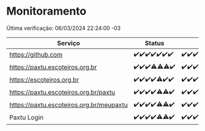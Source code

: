 # Monitoramento

Última verificação: 06/03/2024 22:24:00 -03

|Serviço|Status|Últimas 24h|
|---|---|---|
|https://github.com|<span title="2024-02-29: OK=24">✔️</span><span title="2024-03-01: OK=24">✔️</span><span title="2024-03-02: OK=24">✔️</span><span title="2024-03-03: OK=24">✔️</span><span title="2024-03-04: OK=22">✔️</span><span title="2024-03-05: OK=24">✔️</span><span title="2024-03-06: OK=1">✔️</span>|<span title="05/03/2024 22:38:00 -03 : 200">✔️</span><span title="05/03/2024 23:12:00 -03 : 200">✔️</span><span title="06/03/2024 00:06:00 -03 : 200">✔️</span><span title="06/03/2024 01:07:00 -03 : 200">✔️</span><span title="06/03/2024 02:05:00 -03 : 200">✔️</span><span title="06/03/2024 03:09:00 -03 : 200">✔️</span><span title="06/03/2024 04:05:00 -03 : 200">✔️</span><span title="06/03/2024 05:09:00 -03 : 200">✔️</span><span title="06/03/2024 06:06:00 -03 : 200">✔️</span><span title="06/03/2024 07:07:00 -03 : 200">✔️</span><span title="06/03/2024 08:05:00 -03 : 200">✔️</span><span title="06/03/2024 09:12:00 -03 : 200">✔️</span><span title="06/03/2024 10:05:00 -03 : 200">✔️</span><span title="06/03/2024 11:03:00 -03 : 200">✔️</span><span title="06/03/2024 12:07:00 -03 : 200">✔️</span><span title="06/03/2024 13:08:00 -03 : 200">✔️</span><span title="06/03/2024 14:06:00 -03 : 200">✔️</span><span title="06/03/2024 15:08:00 -03 : 200">✔️</span><span title="06/03/2024 16:02:00 -03 : 200">✔️</span><span title="06/03/2024 17:03:00 -03 : 200">✔️</span><span title="06/03/2024 18:05:00 -03 : 200">✔️</span><span title="06/03/2024 19:05:00 -03 : 200">✔️</span><span title="06/03/2024 20:06:00 -03 : 200">✔️</span><span title="06/03/2024 21:23:00 -03 : 200">✔️</span><span title="06/03/2024 22:24:00 -03 : 200">✔️</span>|
|https://paxtu.escoteiros.org.br|<span title="2024-02-29: OK=24">✔️</span><span title="2024-03-01: OK=24">✔️</span><span title="2024-03-02: OK=24">✔️</span><span title="2024-03-03: OK=23, Falhas=1">⚠️</span><span title="2024-03-04: OK=21, Falhas=1">⚠️</span><span title="2024-03-05: OK=23, Falhas=1">⚠️</span><span title="2024-03-06: OK=1">✔️</span>|<span title="05/03/2024 22:38:00 -03 : 200">✔️</span><span title="05/03/2024 23:12:00 -03 : 200">✔️</span><span title="06/03/2024 00:06:00 -03 : 200">✔️</span><span title="06/03/2024 01:07:00 -03 : 200">✔️</span><span title="06/03/2024 02:05:00 -03 : 200">✔️</span><span title="06/03/2024 03:09:00 -03 : 200">✔️</span><span title="06/03/2024 04:05:00 -03 : 200">✔️</span><span title="06/03/2024 05:09:00 -03 : 200">✔️</span><span title="06/03/2024 06:06:00 -03 : 200">✔️</span><span title="06/03/2024 07:07:00 -03 : 200">✔️</span><span title="06/03/2024 08:05:00 -03 : 200">✔️</span><span title="06/03/2024 09:12:00 -03 : 200">✔️</span><span title="06/03/2024 10:05:00 -03 : 200">✔️</span><span title="06/03/2024 11:03:00 -03 : 200">✔️</span><span title="06/03/2024 12:07:00 -03 : 200">✔️</span><span title="06/03/2024 13:08:00 -03 : 200">✔️</span><span title="06/03/2024 14:06:00 -03 : 200">✔️</span><span title="06/03/2024 15:08:00 -03 : 200">✔️</span><span title="06/03/2024 16:02:00 -03 : 200">✔️</span><span title="06/03/2024 17:03:00 -03 : 200">✔️</span><span title="06/03/2024 18:05:00 -03 : 200">✔️</span><span title="06/03/2024 19:05:00 -03 : 200">✔️</span><span title="06/03/2024 20:06:00 -03 : 200">✔️</span><span title="06/03/2024 21:23:00 -03 : 200">✔️</span><span title="06/03/2024 22:24:00 -03 : 200">✔️</span>|
|https://escoteiros.org.br|<span title="2024-02-29: OK=24">✔️</span><span title="2024-03-01: OK=24">✔️</span><span title="2024-03-02: OK=24">✔️</span><span title="2024-03-03: OK=24">✔️</span><span title="2024-03-04: OK=21, Falhas=1">⚠️</span><span title="2024-03-05: OK=24">✔️</span><span title="2024-03-06: OK=1">✔️</span>|<span title="05/03/2024 22:38:00 -03 : 200">✔️</span><span title="05/03/2024 23:12:00 -03 : 200">✔️</span><span title="06/03/2024 00:06:00 -03 : 200">✔️</span><span title="06/03/2024 01:07:00 -03 : 200">✔️</span><span title="06/03/2024 02:05:00 -03 : 200">✔️</span><span title="06/03/2024 03:09:00 -03 : 200">✔️</span><span title="06/03/2024 04:05:00 -03 : 200">✔️</span><span title="06/03/2024 05:09:00 -03 : 200">✔️</span><span title="06/03/2024 06:06:00 -03 : 200">✔️</span><span title="06/03/2024 07:07:00 -03 : 200">✔️</span><span title="06/03/2024 08:05:00 -03 : 200">✔️</span><span title="06/03/2024 09:12:00 -03 : 200">✔️</span><span title="06/03/2024 10:05:00 -03 : 200">✔️</span><span title="06/03/2024 11:03:00 -03 : 200">✔️</span><span title="06/03/2024 12:07:00 -03 : 200">✔️</span><span title="06/03/2024 13:08:00 -03 : 0">❌</span><span title="06/03/2024 14:06:00 -03 : 200">✔️</span><span title="06/03/2024 15:08:00 -03 : 200">✔️</span><span title="06/03/2024 16:02:00 -03 : 200">✔️</span><span title="06/03/2024 17:03:00 -03 : 200">✔️</span><span title="06/03/2024 18:05:00 -03 : 200">✔️</span><span title="06/03/2024 19:05:00 -03 : 200">✔️</span><span title="06/03/2024 20:06:00 -03 : 200">✔️</span><span title="06/03/2024 21:23:00 -03 : 200">✔️</span><span title="06/03/2024 22:24:00 -03 : 200">✔️</span>|
|https://paxtu.escoteiros.org.br/paxtu|<span title="2024-02-29: OK=24">✔️</span><span title="2024-03-01: OK=24">✔️</span><span title="2024-03-02: OK=24">✔️</span><span title="2024-03-03: OK=24">✔️</span><span title="2024-03-04: OK=19, Falhas=3">⚠️</span><span title="2024-03-05: OK=23, Falhas=1">⚠️</span><span title="2024-03-06: OK=1">✔️</span>|<span title="05/03/2024 22:38:00 -03 : 200">✔️</span><span title="05/03/2024 23:12:00 -03 : 200">✔️</span><span title="06/03/2024 00:06:00 -03 : 200">✔️</span><span title="06/03/2024 01:07:00 -03 : 200">✔️</span><span title="06/03/2024 02:05:00 -03 : 200">✔️</span><span title="06/03/2024 03:09:00 -03 : 200">✔️</span><span title="06/03/2024 04:06:00 -03 : 200">✔️</span><span title="06/03/2024 05:09:00 -03 : 200">✔️</span><span title="06/03/2024 06:06:00 -03 : 200">✔️</span><span title="06/03/2024 07:07:00 -03 : 200">✔️</span><span title="06/03/2024 08:05:00 -03 : 200">✔️</span><span title="06/03/2024 09:12:00 -03 : 200">✔️</span><span title="06/03/2024 10:05:00 -03 : 200">✔️</span><span title="06/03/2024 11:03:00 -03 : 200">✔️</span><span title="06/03/2024 12:07:00 -03 : 200">✔️</span><span title="06/03/2024 13:08:00 -03 : 200">✔️</span><span title="06/03/2024 14:06:00 -03 : 200">✔️</span><span title="06/03/2024 15:08:00 -03 : 200">✔️</span><span title="06/03/2024 16:02:00 -03 : 200">✔️</span><span title="06/03/2024 17:03:00 -03 : 200">✔️</span><span title="06/03/2024 18:05:00 -03 : 200">✔️</span><span title="06/03/2024 19:05:00 -03 : 200">✔️</span><span title="06/03/2024 20:06:00 -03 : 200">✔️</span><span title="06/03/2024 21:23:00 -03 : 200">✔️</span><span title="06/03/2024 22:24:00 -03 : 200">✔️</span>|
|https://paxtu.escoteiros.org.br/meupaxtu|<span title="2024-02-29: OK=24">✔️</span><span title="2024-03-01: OK=24">✔️</span><span title="2024-03-02: OK=24">✔️</span><span title="2024-03-03: OK=24">✔️</span><span title="2024-03-04: OK=19, Falhas=3">⚠️</span><span title="2024-03-05: OK=23, Falhas=1">⚠️</span><span title="2024-03-06: OK=1">✔️</span>|<span title="05/03/2024 22:38:00 -03 : 200">✔️</span><span title="05/03/2024 23:12:00 -03 : 200">✔️</span><span title="06/03/2024 00:06:00 -03 : 200">✔️</span><span title="06/03/2024 01:07:00 -03 : 200">✔️</span><span title="06/03/2024 02:05:00 -03 : 200">✔️</span><span title="06/03/2024 03:09:00 -03 : 200">✔️</span><span title="06/03/2024 04:06:00 -03 : 200">✔️</span><span title="06/03/2024 05:09:00 -03 : 200">✔️</span><span title="06/03/2024 06:06:00 -03 : 200">✔️</span><span title="06/03/2024 07:07:00 -03 : 200">✔️</span><span title="06/03/2024 08:05:00 -03 : 200">✔️</span><span title="06/03/2024 09:12:00 -03 : 200">✔️</span><span title="06/03/2024 10:05:00 -03 : 200">✔️</span><span title="06/03/2024 11:03:00 -03 : 200">✔️</span><span title="06/03/2024 12:07:00 -03 : 200">✔️</span><span title="06/03/2024 13:08:00 -03 : 200">✔️</span><span title="06/03/2024 14:06:00 -03 : 200">✔️</span><span title="06/03/2024 15:08:00 -03 : 200">✔️</span><span title="06/03/2024 16:02:00 -03 : 200">✔️</span><span title="06/03/2024 17:03:00 -03 : 200">✔️</span><span title="06/03/2024 18:05:00 -03 : 200">✔️</span><span title="06/03/2024 19:05:00 -03 : 200">✔️</span><span title="06/03/2024 20:06:00 -03 : 200">✔️</span><span title="06/03/2024 21:23:00 -03 : 200">✔️</span><span title="06/03/2024 22:24:00 -03 : 200">✔️</span>|
|Paxtu Login|<span title="2024-02-29: OK=24">✔️</span><span title="2024-03-01: OK=24">✔️</span><span title="2024-03-02: OK=24">✔️</span><span title="2024-03-03: OK=24">✔️</span><span title="2024-03-04: OK=19, Falhas=3">⚠️</span><span title="2024-03-05: OK=23, Falhas=1">⚠️</span><span title="2024-03-06: OK=1">✔️</span>|<span title="05/03/2024 22:38:00 -03 : 200">✔️</span><span title="05/03/2024 23:12:00 -03 : 200">✔️</span><span title="06/03/2024 00:06:00 -03 : 200">✔️</span><span title="06/03/2024 01:07:00 -03 : 200">✔️</span><span title="06/03/2024 02:05:00 -03 : 200">✔️</span><span title="06/03/2024 03:09:00 -03 : 200">✔️</span><span title="06/03/2024 04:06:00 -03 : 200">✔️</span><span title="06/03/2024 05:09:00 -03 : 200">✔️</span><span title="06/03/2024 06:06:00 -03 : 200">✔️</span><span title="06/03/2024 07:07:00 -03 : 200">✔️</span><span title="06/03/2024 08:05:00 -03 : 200">✔️</span><span title="06/03/2024 09:12:00 -03 : 200">✔️</span><span title="06/03/2024 10:05:00 -03 : 200">✔️</span><span title="06/03/2024 11:03:00 -03 : 200">✔️</span><span title="06/03/2024 12:07:00 -03 : 200">✔️</span><span title="06/03/2024 13:08:00 -03 : 200">✔️</span><span title="06/03/2024 14:06:00 -03 : 200">✔️</span><span title="06/03/2024 15:08:00 -03 : 200">✔️</span><span title="06/03/2024 16:02:00 -03 : 200">✔️</span><span title="06/03/2024 17:03:00 -03 : 200">✔️</span><span title="06/03/2024 18:05:00 -03 : 200">✔️</span><span title="06/03/2024 19:05:00 -03 : 200">✔️</span><span title="06/03/2024 20:06:00 -03 : 200">✔️</span><span title="06/03/2024 21:23:00 -03 : 200">✔️</span><span title="06/03/2024 22:24:00 -03 : 200">✔️</span>|
